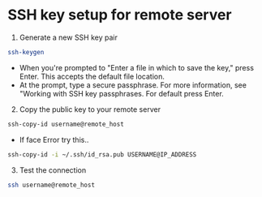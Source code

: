 # SSH key setup for remote server

1) Generate a new SSH key pair
```bash
ssh-keygen
```

- When you're prompted to "Enter a file in which to save the key," press Enter. This accepts the default file location.
- At the prompt, type a secure passphrase. For more information, see "Working with SSH key passphrases. For default press Enter.


2) Copy the public key to your remote server
```bash
ssh-copy-id username@remote_host
```
- If face Error try this..

```bash
ssh-copy-id -i ~/.ssh/id_rsa.pub USERNAME@IP_ADDRESS
```

3) Test the connection
```bash
ssh username@remote_host
```
